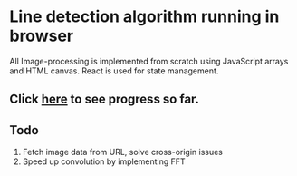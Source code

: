 # Line detection algorithm running in browser

All Image-processing is implemented from scratch using JavaScript arrays and HTML canvas. React is used for state management. 
## Click [here](https://will-em.github.io/hough-transform/) to see progress so far.

## Todo
1. Fetch image data from URL, solve cross-origin issues
2. Speed up convolution by implementing FFT
